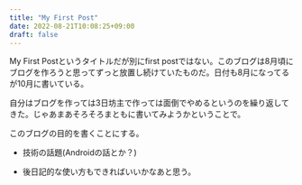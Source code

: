 ```yaml
---
title: "My First Post"
date: 2022-08-21T10:08:25+09:00
draft: false
---
```


My First Postというタイトルだが別にfirst postではない。このブログは8月頃にブログを作ろうと思ってずっと放置し続けていたものだ。日付も8月になってるが10月に書いている。

自分はブログを作っては3日坊主で作っては面倒でやめるというのを繰り返してきた。じゃあまあそろそろまともに書いてみようかということで。

このブログの目的を書くことにする。

- 技術の話題(Androidの話とか？)

- 後日記的な使い方もできればいいかなあと思う。